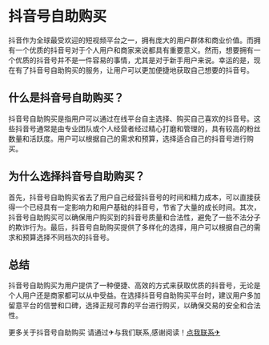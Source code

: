 # 抖音号自助购买

抖音作为全球最受欢迎的短视频平台之一，拥有庞大的用户群体和商业价值。而拥有一个优质的抖音号对于个人用户和商家来说都具有重要意义。然而，想要拥有一个优质的抖音号并不是一件容易的事情，尤其是对于新手用户来说。幸运的是，现在有了抖音号自助购买的服务，让用户可以更加便捷地获取自己想要的抖音号。

## 什么是抖音号自助购买？

抖音号自助购买是指用户可以通过在线平台自主选择、购买自己喜欢的抖音号。这些抖音号通常是由专业团队或个人经营者经过精心打磨和管理的，具有较高的粉丝数量和活跃度。用户可以根据自己的需求和预算，选择适合自己的抖音号进行购买。

## 为什么选择抖音号自助购买？

首先，抖音号自助购买省去了用户自己经营抖音号的时间和精力成本，可以直接获得一个已经具有一定影响力和用户基础的抖音号，节省了大量的成长时间。其次，抖音号自助购买可以确保用户购买到的抖音号质量和合法性，避免了一些不法分子的欺诈行为。最后，抖音号自助购买提供了多样化的选择，用户可以根据自己的需求和预算选择不同档次的抖音号。

## 总结

抖音号自助购买为用户提供了一种便捷、高效的方式来获取优质的抖音号，无论是个人用户还是商家都可以从中受益。在选择抖音号自助购买平台时，建议用户多加留意平台的信誉和口碑，选择正规可靠的平台进行购买，以确保交易的安全和合法性。

更多关于抖音号自助购买 请通过✈与我们联系,感谢阅读！[点我联系✈](https://u.G208.com)